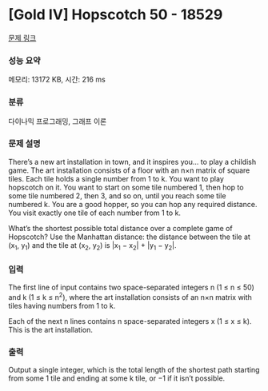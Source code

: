 # [Gold IV] Hopscotch 50 - 18529 

[문제 링크](https://www.acmicpc.net/problem/18529) 

### 성능 요약

메모리: 13172 KB, 시간: 216 ms

### 분류

다이나믹 프로그래밍, 그래프 이론

### 문제 설명

<p>There’s a new art installation in town, and it inspires you... to play a childish game. The art installation consists of a floor with an n×n matrix of square tiles. Each tile holds a single number from 1 to k. You want to play hopscotch on it. You want to start on some tile numbered 1, then hop to some tile numbered 2, then 3, and so on, until you reach some tile numbered k. You are a good hopper, so you can hop any required distance. You visit exactly one tile of each number from 1 to k.</p>

<p>What’s the shortest possible total distance over a complete game of Hopscotch? Use the Manhattan distance: the distance between the tile at (x<sub>1</sub>, y<sub>1</sub>) and the tile at (x<sub>2</sub>, y<sub>2</sub>) is |x<sub>1</sub> − x<sub>2</sub>| + |y<sub>1</sub> − y<sub>2</sub>|.</p>

### 입력 

 <p>The first line of input contains two space-separated integers n (1 ≤ n ≤ 50) and k (1 ≤ k ≤ n<sup>2</sup>), where the art installation consists of an n×n matrix with tiles having numbers from 1 to k.</p>

<p>Each of the next n lines contains n space-separated integers x (1 ≤ x ≤ k). This is the art installation.</p>

### 출력 

 <p>Output a single integer, which is the total length of the shortest path starting from some 1 tile and ending at some k tile, or −1 if it isn’t possible.</p>

